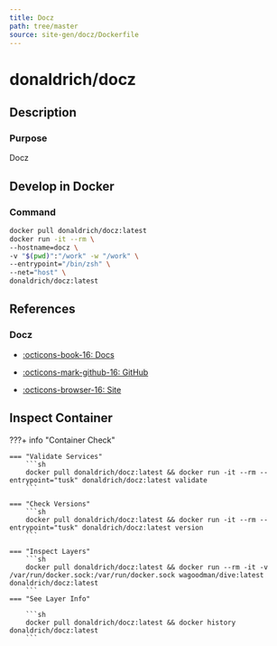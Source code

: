 ```yaml
---
title: Docz
path: tree/master
source: site-gen/docz/Dockerfile
---
```


# donaldrich/docz

## Description

### Purpose

Docz

## Develop in Docker

### Command

```sh
docker pull donaldrich/docz:latest
docker run -it --rm \
--hostname=docz \
-v "$(pwd)":"/work" -w "/work" \
--entrypoint="/bin/zsh" \
--net="host" \
donaldrich/docz:latest
```

## References

### Docz

- [:octicons-book-16: Docs](https://www.docz.site/docs/getting-started)

- [:octicons-mark-github-16: GitHub](https://github.com/hexojs/hexo)

- [:octicons-browser-16: Site](https://www.docz.site/)

## Inspect Container

???+ info "Container Check"

    === "Validate Services"
        ```sh
        docker pull donaldrich/docz:latest && docker run -it --rm --entrypoint="tusk" donaldrich/docz:latest validate
        ```

    === "Check Versions"
        ```sh
        docker pull donaldrich/docz:latest && docker run -it --rm --entrypoint="tusk" donaldrich/docz:latest version
        ```

    === "Inspect Layers"
        ```sh
        docker pull donaldrich/docz:latest && docker run --rm -it -v /var/run/docker.sock:/var/run/docker.sock wagoodman/dive:latest donaldrich/docz:latest
        ```
    === "See Layer Info"

        ```sh
        docker pull donaldrich/docz:latest && docker history donaldrich/docz:latest
        ```
